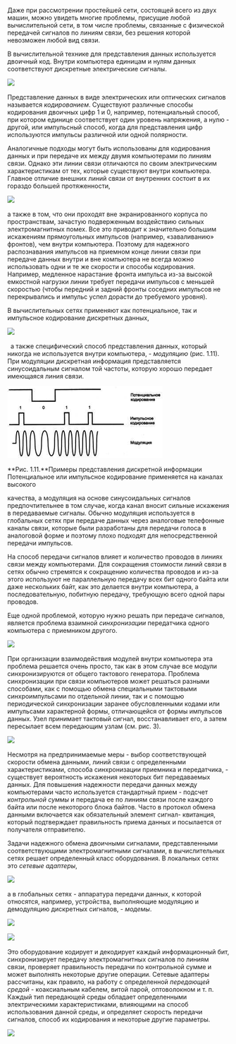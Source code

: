 ﻿Даже при рассмотрении простейшей сети, состоящей всего из двух машин, можно увидеть многие проблемы, присущие любой вычислительной сети, в том числе проблемы, связанные с физической передачей сигналов по линиям связи, без решения которой невозможен любой вид связи.

В вычислительной технике для представления данных используется двоичный код. Внутри компьютера единицам и нулям данных соответствуют дискретные электрические сигналы. 

![](Aspose.Words.6d9077f9-45af-4cc6-9e5e-4b97dca89a21.001.png)

Представление данных в виде электрических или оптических сигналов называется *кодированием*. Существуют различные способы кодирования двоичных цифр 1 и 0, например, потенциальный способ, при котором единице соответствует один уровень напряжения, а нулю - другой, или импульсный способ, когда для представления цифр используются импульсы различной или одной полярности.

Аналогичные подходы могут быть использованы для кодирования данных и при передаче их между двумя компьютерами по линиям связи. Однако эти линии связи отличаются по своим электрическим характеристикам от тех, которые существуют внутри компьютера. Главное отличие внешних линий связи от внутренних состоит в их гораздо большей протяженности, 

![](Aspose.Words.6d9077f9-45af-4cc6-9e5e-4b97dca89a21.002.png)

а также в том, что они проходят вне экранированного корпуса по пространствам, зачастую подверженным воздействию сильных электромагнитных помех. Все это приводит к значительно большим искажениям прямоугольных импульсов (например, «заваливанию» фронтов), чем внутри компьютера. Поэтому для надежного распознавания импульсов на приемном конце линии связи при передаче данных внутри и вне компьютера не всегда можно использовать одни и те же скорости и способы кодирования. Например, медленное нарастание фронта импульса из-за высокой емкостной нагрузки линии требует передачи импульсов с меньшей скоростью (чтобы передний и задний фронты соседних импульсов не перекрывались и импульс успел дорасти до требуемого уровня).

В вычислительных сетях применяют как потенциальное, так и импульсное кодирование дискретных данных,

![](Aspose.Words.6d9077f9-45af-4cc6-9e5e-4b97dca89a21.003.png)

` `а также специфический способ представления данных, который никогда не используется внутри компьютера, - *модуляцию* (рис. 1.11). При модуляции дискретная информация представляется синусоидальным сигналом той частоты, которую хорошо передает имеющаяся линия связи.

![](Aspose.Words.6d9077f9-45af-4cc6-9e5e-4b97dca89a21.004.png)

**Рис. 1.11.**Примеры представления дискретной информации Потенциальное или импульсное кодирование применяется на каналах высокого

качества, а модуляция на основе синусоидальных сигналов предпочтительнее в том случае, когда канал вносит сильные искажения в передаваемые сигналы. Обычно модуляция используется в глобальных сетях при передаче данных через аналоговые телефонные каналы связи, которые были разработаны для передачи голоса в аналоговой форме и поэтому плохо подходят для непосредственной передачи импульсов.

На способ передачи сигналов влияет и количество проводов в линиях связи между компьютерами. Для сокращения стоимости линий связи в сетях обычно стремятся к сокращению количества проводов и из-за этого используют не параллельную передачу всех бит одного байта или даже нескольких байт, как это делается внутри компьютера, а последовательную, побитную передачу, требующую всего одной пары проводов.

Еще одной проблемой, которую нужно решать при передаче сигналов, является проблема взаимной *синхронизации* передатчика одного компьютера с приемником другого. 

![](Aspose.Words.6d9077f9-45af-4cc6-9e5e-4b97dca89a21.005.png)

При организации взаимодействия модулей внутри компьютера эта проблема решается очень просто, так как в этом случае все модули синхронизируются от общего тактового генератора. Проблема синхронизации при связи компьютеров может решаться разными способами, как с помощью обмена специальными тактовыми синхроимпульсами  по отдельной линии, так и с помощью периодической синхронизации заранее обусловленными кодами или импульсами характерной формы, отличающейся от формы импульсов данных. Узел принимает тактовый сигнал, восстанавливает его, а затем пересылает всем передающим узлам (см. рис. 3).

![](Aspose.Words.6d9077f9-45af-4cc6-9e5e-4b97dca89a21.006.png)

Несмотря на предпринимаемые меры - выбор соответствующей скорости обмена данными, линий связи с определенными характеристиками, способа синхронизации приемника и передатчика, - существует вероятность искажения некоторых бит передаваемых данных. Для повышения надежности передачи данных между компьютерами часто используется стандартный прием - подсчет *контрольной суммы* и передача ее по линиям связи после каждого байта или после некоторого блока байтов. Часто в протокол обмена данными включается как обязательный элемент сигнал- квитанция, который подтверждает правильность приема данных и посылается от получателя отправителю.

Задачи надежного обмена двоичными сигналами, представленными соответствующими электромагнитными сигналами, в вычислительных сетях решает определенный класс оборудования. В локальных сетях это *сетевые адаптеры*, 

![](Aspose.Words.6d9077f9-45af-4cc6-9e5e-4b97dca89a21.007.png)

а в глобальных сетях - аппаратура передачи данных, к которой относятся, например, устройства, выполняющие модуляцию и демодуляцию дискретных сигналов, - *модемы*. 

![](Aspose.Words.6d9077f9-45af-4cc6-9e5e-4b97dca89a21.008.png)

![](Aspose.Words.6d9077f9-45af-4cc6-9e5e-4b97dca89a21.009.png)

Это оборудование кодирует и декодирует каждый информационный бит, синхронизирует передачу электромагнитных сигналов по линиям связи, проверяет правильность передачи  по контрольной сумме и может выполнять некоторые другие операции. Сетевые адаптеры рассчитаны, как правило, на работу с определенной *передающей средой* - коаксиальным кабелем, витой парой, оптоволокном и т. п. Каждый тип передающей среды обладает определенными электрическими характеристиками, влияющими на способ использования данной среды, и определяет скорость передачи сигналов, способ их кодирования и некоторые другие параметры.

![](Aspose.Words.6d9077f9-45af-4cc6-9e5e-4b97dca89a21.010.png)
